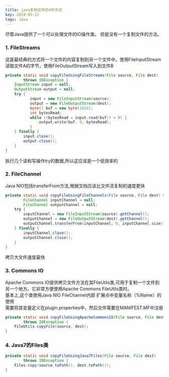 ```yaml
---
title: java复制文件的4中方式
key: 2019-05-22
tags: Java
---
```


尽管Java提供了一个可以处理文件的IO操作类。 但是没有一个复制文件的方法。
### 1. FileStreams
这是最经典的方式将一个文件的内容复制到另一个文件中。使用FileInputStream读取文件A的字节，使用FileOutputStream写入到文件B
```java
private static void copyFileUsingFileStreams(File source, File dest)
        throws IOException {    
    InputStream input = null;    
    OutputStream output = null;    
    try {
           input = new FileInputStream(source);
           output = new FileOutputStream(dest);        
           byte[] buf = new byte[1024];        
           int bytesRead;        
           while ((bytesRead = input.read(buf)) > 0) {
               output.write(buf, 0, bytesRead);
           }
    } finally {
        input.close();
        output.close();
    }
}
```
执行几个读和写操作try的数据,所以这应该是一个低效率的
### 2. FileChannel
Java NIO包括transferFrom方法,根据文档应该比文件流复制的速度更快
```java
private static void copyFileUsingFileChannels(File source, File dest) throws IOException {    
        FileChannel inputChannel = null;    
        FileChannel outputChannel = null;    
    try {
        inputChannel = new FileInputStream(source).getChannel();
        outputChannel = new FileOutputStream(dest).getChannel();
        outputChannel.transferFrom(inputChannel, 0, inputChannel.size());
    } finally {
        inputChannel.close();
        outputChannel.close();
    }
}
```
拷贝大文件速度最快
### 3. Commons IO
Apache Commons IO提供拷贝文件方法在其FileUtils类,可用于复制一个文件到另一个地方。它非常方便使用Apache Commons FileUtils类时。  
基本上,这个类使用Java NIO FileChannel内部
扩展点中变量名称（%Name）的使用  
需要将其变量定义在plugin.properties中，然后文件需要在MANIFEST.MF中注册  
```java
private static void copyFileUsingApacheCommonsIO(File source, File dest)
        throws IOException {
    FileUtils.copyFile(source, dest);
}
```
### 4. Java7的Files类
```java
private static void copyFileUsingJava7Files(File source, File dest)
        throws IOException {    
    Files.copy(source.toPath(), dest.toPath());
}
```
